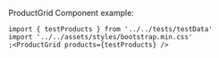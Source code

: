 ProductGrid Component example:

```tsx inside Markdown
import { testProducts } from '../../tests/testData'
import '../../assets/styles/bootstrap.min.css'
;<ProductGrid products={testProducts} />
```
